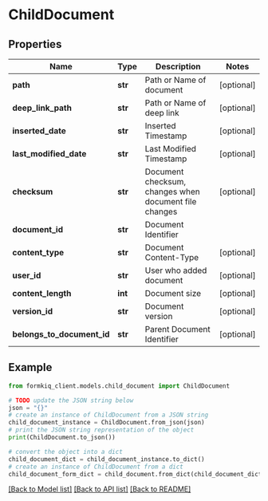 # ChildDocument


## Properties

Name | Type | Description | Notes
------------ | ------------- | ------------- | -------------
**path** | **str** | Path or Name of document | [optional] 
**deep_link_path** | **str** | Path or Name of deep link | [optional] 
**inserted_date** | **str** | Inserted Timestamp | [optional] 
**last_modified_date** | **str** | Last Modified Timestamp | [optional] 
**checksum** | **str** | Document checksum, changes when document file changes | [optional] 
**document_id** | **str** | Document Identifier | 
**content_type** | **str** | Document Content-Type | [optional] 
**user_id** | **str** | User who added document | [optional] 
**content_length** | **int** | Document size | [optional] 
**version_id** | **str** | Document version | [optional] 
**belongs_to_document_id** | **str** | Parent Document Identifier | [optional] 

## Example

```python
from formkiq_client.models.child_document import ChildDocument

# TODO update the JSON string below
json = "{}"
# create an instance of ChildDocument from a JSON string
child_document_instance = ChildDocument.from_json(json)
# print the JSON string representation of the object
print(ChildDocument.to_json())

# convert the object into a dict
child_document_dict = child_document_instance.to_dict()
# create an instance of ChildDocument from a dict
child_document_form_dict = child_document.from_dict(child_document_dict)
```
[[Back to Model list]](../README.md#documentation-for-models) [[Back to API list]](../README.md#documentation-for-api-endpoints) [[Back to README]](../README.md)


